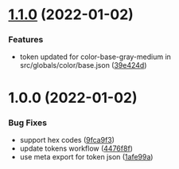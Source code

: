# [1.1.0](https://github.com/ljbc1994/design-system-poc/compare/v1.0.0...v1.1.0) (2022-01-02)

### Features

- token updated for color-base-gray-medium in src/globals/color/base.json ([39e424d](https://github.com/ljbc1994/design-system-poc/commit/39e424d4c43ec44cbf4642333a7fe196ad25205d))

# 1.0.0 (2022-01-02)

### Bug Fixes

- support hex codes ([9fca9f3](https://github.com/ljbc1994/design-system-poc/commit/9fca9f3b9ed6ea87de1ebe9c342258bfe90292e1))
- update tokens workflow ([4476f8f](https://github.com/ljbc1994/design-system-poc/commit/4476f8f774b7ff1f6db78e24fff133caea6e2d9e))
- use meta export for token json ([1afe99a](https://github.com/ljbc1994/design-system-poc/commit/1afe99ad7b973b943a443ad81e2401dbbac48522))
